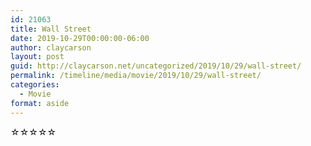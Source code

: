 ```yaml
---
id: 21063
title: Wall Street
date: 2019-10-29T00:00:00-06:00
author: claycarson
layout: post
guid: http://claycarson.net/uncategorized/2019/10/29/wall-street/
permalink: /timeline/media/movie/2019/10/29/wall-street/
categories:
  - Movie
format: aside
---
```

<div class="media-details"></div>

<div class="media-creator"></div>

<div class="media-rating">☆☆☆☆☆</div>